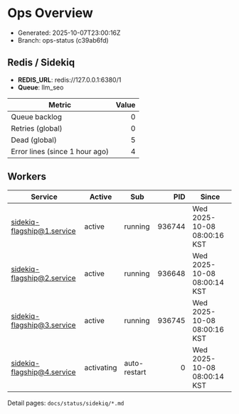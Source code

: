 # Ops Overview

- Generated: 2025-10-07T23:00:16Z
- Branch: ops-status (c39ab6fd)

## Redis / Sidekiq
- **REDIS_URL**: redis://127.0.0.1:6380/1
- **Queue**: llm_seo

| Metric | Value |
|---|---:|
| Queue backlog | 0 |
| Retries (global) | 0 |
| Dead (global) | 5 |
| Error lines (since 1 hour ago) | 4 |

## Workers
| Service | Active | Sub | PID | Since |
|---|---|---|---:|---|
| sidekiq-flagship@1.service | active | running | 936744 | Wed 2025-10-08 08:00:16 KST |
| sidekiq-flagship@2.service | active | running | 936648 | Wed 2025-10-08 08:00:14 KST |
| sidekiq-flagship@3.service | active | running | 936745 | Wed 2025-10-08 08:00:16 KST |
| sidekiq-flagship@4.service | activating | auto-restart | 0 | Wed 2025-10-08 08:00:14 KST |

Detail pages: `docs/status/sidekiq/*.md`
